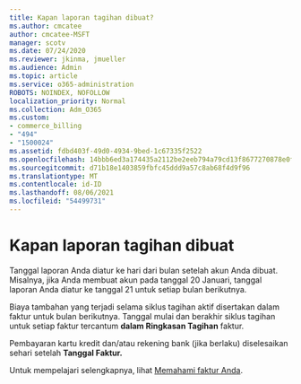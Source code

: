 ```yaml
---
title: Kapan laporan tagihan dibuat?
ms.author: cmcatee
author: cmcatee-MSFT
manager: scotv
ms.date: 07/24/2020
ms.reviewer: jkinma, jmueller
ms.audience: Admin
ms.topic: article
ms.service: o365-administration
ROBOTS: NOINDEX, NOFOLLOW
localization_priority: Normal
ms.collection: Adm_O365
ms.custom:
- commerce_billing
- "494"
- "1500024"
ms.assetid: fdbd403f-49d0-4934-9bed-1c67335f2522
ms.openlocfilehash: 14bbb6ed3a174435a2112be2eeb794a79cd13f8677270878e0fc5036509c8e08
ms.sourcegitcommit: d71b18e1403859fbfc45ddd9a57c8ab68f4d9f96
ms.translationtype: MT
ms.contentlocale: id-ID
ms.lasthandoff: 08/06/2021
ms.locfileid: "54499731"
---
```

# <a name="when-is-the-billing-statement-generated"></a>Kapan laporan tagihan dibuat

Tanggal laporan Anda diatur ke hari dari bulan setelah akun Anda dibuat. Misalnya, jika Anda membuat akun pada tanggal 20 Januari, tanggal laporan Anda diatur ke tanggal 21 untuk setiap bulan berikutnya.

Biaya tambahan yang terjadi selama siklus tagihan aktif disertakan dalam faktur untuk bulan berikutnya. Tanggal mulai dan berakhir siklus tagihan untuk setiap faktur tercantum **dalam Ringkasan Tagihan** faktur.

Pembayaran kartu kredit dan/atau rekening bank (jika berlaku) diselesaikan sehari setelah **Tanggal Faktur.**
  
Untuk mempelajari selengkapnya, lihat [Memahami faktur Anda](/microsoft-365/commerce/billing-and-payments/understand-your-invoice2).